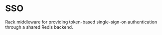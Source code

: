 # SSO

Rack middleware for providing token-based single-sign-on authentication through a shared Redis backend.
